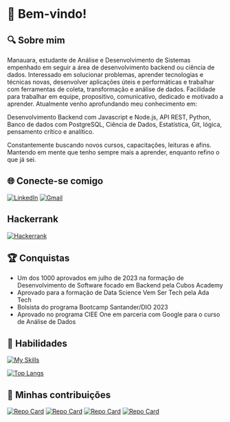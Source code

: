 # 🌌 Bem-vindo!

## 🔍 Sobre mim
Manauara, estudante de Análise e Desenvolvimento de Sistemas empenhado em seguir a área de
desenvolvimento backend ou ciência de dados. Interessado em solucionar problemas, aprender tecnologias e
técnicas novas, desenvolver aplicações úteis e performáticas e trabalhar com ferramentas de coleta,
transformação e análise de dados. Facilidade para trabalhar em equipe, propositivo, comunicativo, dedicado e
motivado a aprender. Atualmente venho aprofundando meu conhecimento em:

Desenvolvimento Backend com Javascript e Node.js, API REST, Python, Banco de dados com PostgreSQL, Ciência
de Dados, Estatística, Git, lógica, pensamento crítico e analítico.

Constantemente buscando novos cursos, capacitações, leituras e afins. Mantendo em mente que tenho sempre
mais a aprender, enquanto refino o que já sei.

## 🌐 Conecte-se comigo
[![LinkedIn](https://img.shields.io/badge/LinkedIn-blue?style=for-the-badge&logo=linkedin&logoColor=white)](https://www.linkedin.com/in/paulo-jennings/) [![Gmail](https://img.shields.io/badge/Gmail-D14836?style=for-the-badge&logo=gmail&logoColor=white)](mailto:jenningscomp@gmail.com)

## Hackerrank
[![Hackerrank](https://img.shields.io/badge/-Hackerrank-2EC866?style=for-the-badge&logo=HackerRank&logoColor=black)](https://www.hackerrank.com/profile/jenningscomp)

## 🏆 Conquistas
- Um dos 1000 aprovados em julho de 2023 na formação de Desenvolvimento de Software focado em Backend pela Cubos Academy
- Aprovado para a formação de Data Science Vem Ser Tech pela Ada Tech
- Bolsista do programa Bootcamp Santander/DIO 2023
- Aprovado no programa CIEE One em parceria com Google para o curso de Análise de Dados

## 🔧 Habilidades
[![My Skills](https://skillicons.dev/icons?i=js,nodejs,express,jest,py,postgres,git)](https://skillicons.dev)

[![Top Langs](https://github-readme-stats.vercel.app/api/top-langs/?username=PauloSJennings&theme=tokyonight&hide_langs_below=1)](https://github.com/PauloSJennings/github-readme-stats)

## 📂 Minhas contribuições
[![Repo Card](https://github-readme-stats.vercel.app/api/pin/?username=PauloSJennings&repo=cubos-academy-backend-m02&bg_color=000&border_color=30A3DC&show_icons=true&icon_color=30A3DC&title_color=E94D5F&text_color=FFF)](https://github.com/PauloSJennings/cubos-academy-backend-m02) [![Repo Card](https://github-readme-stats.vercel.app/api/pin/?username=PauloSJennings&repo=api-sistema-bancario&bg_color=000&border_color=30A3DC&show_icons=true&icon_color=30A3DC&title_color=E94D5F&text_color=FFF)](https://github.com/PauloSJennings/api-sistema-bancario) [![Repo Card](https://github-readme-stats.vercel.app/api/pin/?username=PauloSJennings&repo=api-calculo-de-frete&bg_color=000&border_color=30A3DC&show_icons=true&icon_color=30A3DC&title_color=E94D5F&text_color=FFF)](https://github.com/PauloSJennings/api-calculo-de-frete) [![Repo Card](https://github-readme-stats.vercel.app/api/pin/?username=PauloSJennings&repo=cubos-academy-backend-m03&bg_color=000&border_color=30A3DC&show_icons=true&icon_color=30A3DC&title_color=E94D5F&text_color=FFF)](https://github.com/PauloSJennings/cubos-academy-backend-m03)





